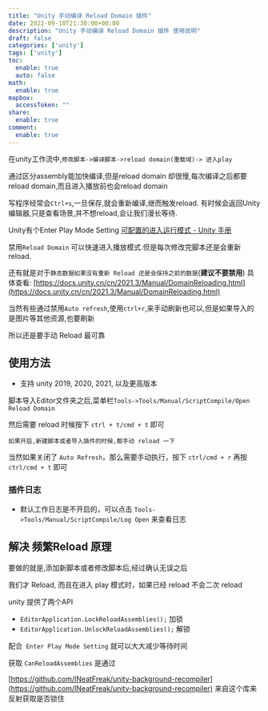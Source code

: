 ```yaml
---
title: "Unity 手动编译 Reload Domain 插件"
date: 2022-09-10T21:30:00+00:00
description: "Unity 手动编译 Reload Domain 插件 使用说明"
draft: false
categories: ['unity']
tags: ['unity']
toc:
  enable: true
  auto: false
math:
  enable: true
mapbox:
  accessToken: ""
share:
  enable: true
comment:
  enable: true
---
```


在unity工作流中,`修改脚本->编译脚本->reload domain(重载域)-> 进入play`

通过区分assembly能加快编译,但是reload domain 却很慢,每次编译之后都要reload domain,而且进入播放前也会reload domain

写程序经常会`Ctrl+s`,一旦保存,就会重新编译,继而触发reload. 有时候会返回Unity编辑器,只是查看场景,并不想reload,会让我们漫长等待.

Unity有个Enter Play Mode Setting  [可配置的进入运行模式 - Unity 手册](https://docs.unity.cn/cn/2021.3/Manual/ConfigurableEnterPlayMode.html)

禁用`Reload Domain` 可以快速进入播放模式.但是每次修改完脚本还是会重新reload.

还有就是对于`静态数据如果没有重新 Reload 还是会保持之前的数据`(**建议不要禁用**) 具体查看: [https://docs.unity.cn/cn/2021.3/Manual/DomainReloading.html](https://docs.unity.cn/cn/2021.3/Manual/DomainReloading.html)

当然有些通过禁用`Auto refresh`,使用`ctrl+r`,来手动刷新也可以,但是如果导入的是图片等其他资源,也要刷新

所以还是要手动 Reload 最可靠

## 使用方法

- 支持 unity 2019, 2020, 2021, 以及更高版本

脚本导入Editor文件夹之后,菜单栏`Tools->Tools/Manual/ScriptCompile/Open Reload Domain`

然后需要 reload 时候按下 `ctrl + t/cmd + t` 即可

`如果开启,新建脚本或者导入插件的时候,都手动 reload 一下`

当然如果关闭了 `Auto Refresh`，那么需要手动执行，按下 `ctrl/cmd + r` 再按 `ctrl/cmd + t` 即可

### 插件日志

- 默认工作日志是不开启的，可以点击 `Tools->Tools/Manual/ScriptCompile/Log Open` 来查看日志

## 解决 频繁Reload 原理

要做的就是,添加新脚本或者修改脚本后,经过确认无误之后

我们才 Reload, 而且在进入 play 模式时，如果已经 reload 不会二次 reload

unity 提供了两个API

- `EditorApplication.LockReloadAssemblies();` 加锁
- `EditorApplication.UnlockReloadAssemblies();` 解锁

配合` Enter Play Mode Setting` 就可以大大减少等待时间

获取 `CanReloadAssemblies` 是通过

[https://github.com/INeatFreak/unity-background-recompiler](https://github.com/INeatFreak/unity-background-recompiler) 来自这个库来反射获取是否锁住

